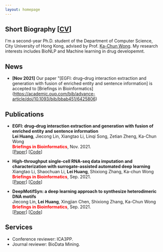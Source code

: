 ```yaml
---
layout: homepage
---
```


## Short Biography [<a href="" target="_blank">CV</a>]

I'm a second-year Ph.D. student of the Department of Computer Science, City University of Hong Kong, advised by Prof. [Ka-Chun Wong](http://www.cs.toronto.edu/~wkc/). My research interests includes BioNLP and Machine learning in drug developemnt. 

## News

- **[Nov 2021]** Our paper "[EGFI: drug–drug interaction extraction and generation with fusion of enriched entity and sentence information] is accepted to [Briefings in Bioinformatics] (https://academic.oup.com/bib/advance-article/doi/10.1093/bib/bbab451/6425806)

## Publications
- **EGFI: drug–drug interaction extraction and generation with fusion of enriched entity and sentence information**
  <br>
  **Lei Huang**, Jiecong Lin, Xiangtao Li, Linqi Song, Zetian Zheng, Ka-Chun Wong
  <br>
  <span style="color:red">**Briefings in Bioinformatics**</span>, Nov. 2021.
  <br>
  [[Paper](https://academic.oup.com/bib/advance-article/doi/10.1093/bib/bbab451/6425806)] [[Code]()]

  
- **High-throughput single-cell RNA-seq data imputation and characterization with surrogate-assisted automated deep learning**
  <br>
  Xiangtao Li, Shaochuan Li, **Lei Huang**, Shixiong Zhang, Ka-chun Wong
  <br>
  <span style="color:red">**Briefings in Bioinformatics**</span>, Sep. 2021.
  <br>
  [[Paper](https://academic.oup.com/bib/advance-article/doi/10.1093/bib/bbab368/6374131?searchresult=1)] [[Code](https://github.com/li-shaochuan/SEDIM)]
  
- **DeepMotifSyn: a deep learning approach to synthesize heterodimeric DNA motifs**
  <br>
  Jiecong Lin, **Lei Huang**, Xingjian Chen, Shixiong Zhang, Ka-Chun Wong
  <br>
  <span style="color:red">**Briefings in Bioinformatics**</span>, Sep. 2021.
  <br>
  [[Paper](https://academic.oup.com/bib/advance-article/doi/10.1093/bib/bbab334/6370301?searchresult=1)] [[Code](https://github.com/JasonLinjc/deepMotifSyn)]
 
  
## Services

- Conference reviewer: ICA3PP.
- Journal reviewer: BioData Mining.

